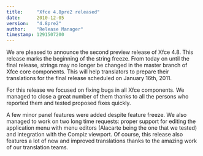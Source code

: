 ```yaml
---
title:     "Xfce 4.8pre2 released"
date:      2010-12-05
version:   "4.8pre2"
author:    "Release Manager"
timestamp: 1291507200
---
```


We are pleased to announce the second preview release of Xfce 4.8. This release marks the beginning of the string freeze. From today on until the final release, strings may no longer be changed in the master branch of Xfce core components. This will help translators to prepare their translations for the final release scheduled on January 16th, 2011.

For this release we focused on fixing bugs in all Xfce components. We managed to close a great number of them thanks to all the persons who reported them and tested proposed fixes quickly.

A few minor panel features were added despite feature freeze. We also managed to work on two long time requests: proper support for editing the application menu with menu editors (Alacarte being the one that we tested) and integration with the Compiz viewport. Of course, this release also features a lot of new and improved translations thanks to the amazing work of our translation teams.
